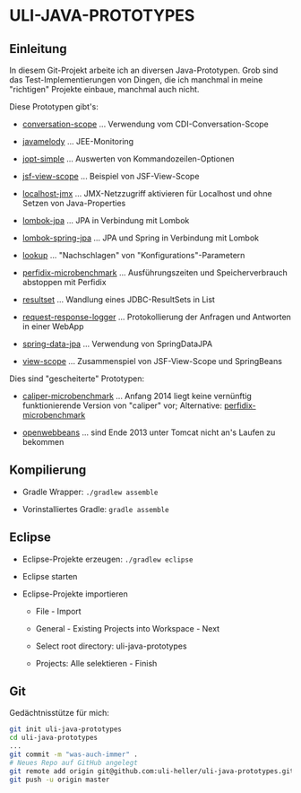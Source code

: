 ULI-JAVA-PROTOTYPES
===================

Einleitung
----------

In diesem Git-Projekt arbeite ich an diversen Java-Prototypen.
Grob sind das Test-Implementierungen von Dingen, die ich manchmal
in meine "richtigen" Projekte einbaue, manchmal auch nicht.

Diese Prototypen gibt's:

* [conversation-scope](conversation-scope) ... Verwendung vom CDI-Conversation-Scope

* [javamelody](javamelody) ... JEE-Monitoring

* [jopt-simple](jopt-simple) ... Auswerten von Kommandozeilen-Optionen

* [jsf-view-scope](jsf-view-scope) ... Beispiel von JSF-View-Scope

* [localhost-jmx](localhost-jmx) ... JMX-Netzzugriff aktivieren für Localhost und ohne Setzen von Java-Properties

* [lombok-jpa](lombok-jpa) ... JPA in Verbindung mit Lombok

* [lombok-spring-jpa](lombok-spring-jpa) ... JPA und Spring in Verbindung mit Lombok

* [lookup](lookup) ... "Nachschlagen" von "Konfigurations"-Parametern

* [perfidix-microbenchmark](perfidix-microbenchmark) ... Ausführungszeiten und Speicherverbrauch abstoppen mit Perfidix

* [resultset](resultset) ... Wandlung eines JDBC-ResultSets in List<Entity>

* [request-response-logger](request-response-logger) ... Protokollierung der Anfragen und Antworten in einer WebApp

* [spring-data-jpa](spring-data-jpa) ... Verwendung von SpringDataJPA

* [view-scope](view-scope) ... Zusammenspiel von JSF-View-Scope und SpringBeans

Dies sind "gescheiterte" Prototypen:

* [caliper-microbenchmark](caliper-microbenchmark) ... Anfang 2014 liegt keine vernünftig funktionierende Version von "caliper" vor; Alternative: [perfidix-microbenchmark](perfidix-microbenchmark)

* [openwebbeans](openwebbeans) ... sind Ende 2013 unter Tomcat nicht an's Laufen zu bekommen

Kompilierung
------------

* Gradle Wrapper: `./gradlew assemble`

* Vorinstalliertes Gradle: `gradle assemble`

Eclipse
-------

* Eclipse-Projekte erzeugen: `./gradlew eclipse`

* Eclipse starten

* Eclipse-Projekte importieren

    * File - Import

    * General - Existing Projects into Workspace - Next

    * Select root directory: uli-java-prototypes

    * Projects: Alle selektieren - Finish


Git
---

Gedächtnisstütze für mich:

```sh
git init uli-java-prototypes
cd uli-java-prototypes
...
git commit -m "was-auch-immer" .
# Neues Repo auf GitHub angelegt
git remote add origin git@github.com:uli-heller/uli-java-prototypes.git
git push -u origin master
```
